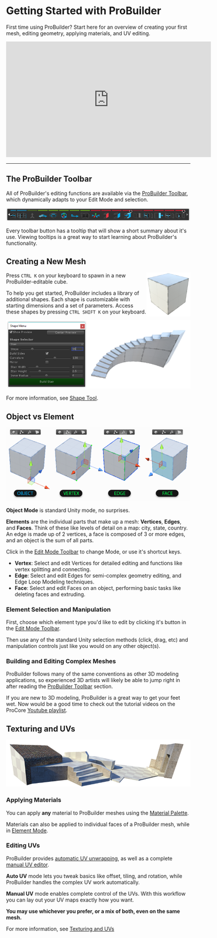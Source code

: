 <h1>Getting Started with ProBuilder</h1>

First time using ProBuilder? Start here for an overview of creating your first mesh, editing geometry,
applying materials, and UV editing.

<iframe class="youtube-preview" width="560" height="315" src="https://www.youtube.com/embed/Ta3HkV_qHTc" frameborder="0" allow="autoplay; encrypted-media" allowfullscreen></iframe>

---

## The ProBuilder Toolbar

All of ProBuilder's editing functions are available via the [ProBuilder Toolbar](overview-toolbar), which dynamically adapts to your Edit Mode and selection.

![Toolbar Example](images/ProBuilderToolbar_GeoActionsArea.png)

Every toolbar button has a tooltip that will show a short summary about it's use. Viewing tooltips is a great way to start learning about ProBuilder's functionality.


## Creating a New Mesh

<img src="images/Cube_120x120.png" align="right"> Press `CTRL K` on your keyboard to spawn in a new ProBuilder-editable cube.

To help you get started, ProBuilder includes a library of additional shapes. Each shape is customizable with starting dimensions and a set of parameters. Access these shapes by pressing `CTRL SHIFT K` on your keyboard.

![Shape Tool Example](images/Example_ShapeToolsWithCurvedStair.png)

For more information, see [Shape Tool](tool-panels#shape-tool).


<a id="modes"></a>
## Object vs Element

![Editing Modes Example](images/ExampleImage_ObjectAndElementEditingModes.png)

**Object Mode** is standard Unity mode, no surprises.

**Elements** are the individual parts that make up a mesh: **Vertices**, **Edges**, and **Faces**. Think of these like levels of detail on a map: city, state, country. An edge is made up of 2 vertices, a face is composed of 3 or more edges, and an object is the sum of all parts.

Click in the [Edit Mode Toolbar](overview-toolbar#edit-mode-toolbar) to change Mode, or use it's shortcut keys.

* __Vertex__: Select and edit Vertices for detailed editing and functions like vertex splitting and connecting.
* __Edge__: Select and edit Edges for semi-complex geometry editing, and Edge Loop Modeling techniques.
* __Face__: Select and edit Faces on an object, performing basic tasks like deleting faces and extruding.

### Element Selection and Manipulation

First, choose which element type you'd like to edit by clicking it's button in the [Edit Mode Toolbar](overview-toolbar#edit-mode-toolbar).

Then use any of the standard Unity selection methods (click, drag, etc) and manipulation controls just like you would on any other object(s).

### Building and Editing Complex Meshes

ProBuilder follows many of the same conventions as other 3D modeling applications, so experienced 3D artists will likely be able to jump right in after reading the [ProBuilder Toolbar](overview-toolbar) section.

If you are new to 3D modeling, ProBuilder is a great way to get your feet wet.  Now would be a good time to check out the tutorial videos on the ProCore [Youtube playlist](https://www.youtube.com/playlist?list=PLrJfHfcFkLM8PDioWg_5nmUqQycnVmi58).


## Texturing and UVs

![Materials Example](images/Example_MaterialsOnLevel.png)

### Applying Materials

You can apply **any** material to ProBuilder meshes using the [Material Palette](tool-panels#material-tools).

Materials can also be applied to individual faces of a ProBuilder mesh, while in [Element Mode](overview-toolbar#edit-mode-toolbar).

### Editing UVs

ProBuilder provides [automatic UV unwrapping](auto-uvs-actions), as well as a complete [manual UV editor](manual-uvs-actions).

**Auto UV** mode lets you tweak basics like offset, tiling, and rotation, while ProBuilder handles the complex UV work automatically.

**Manual UV** mode enables complete control of the UVs. With this workflow you can lay out your UV maps exactly how you want.

**You may use whichever you prefer, or a mix of both, even on the same mesh.**

For more information, see [Texturing and UVs](overview-texture-mapping)

